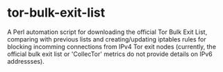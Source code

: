 # tor-bulk-exit-list
A Perl automation script for downloading the official Tor Bulk Exit List, comparing with previous lists and creating/updating iptables rules for blocking incomming connections from IPv4 Tor exit nodes (currently, the official bulk exit list or 'CollecTor' metrics do not provide details on IPv6 addressses).
